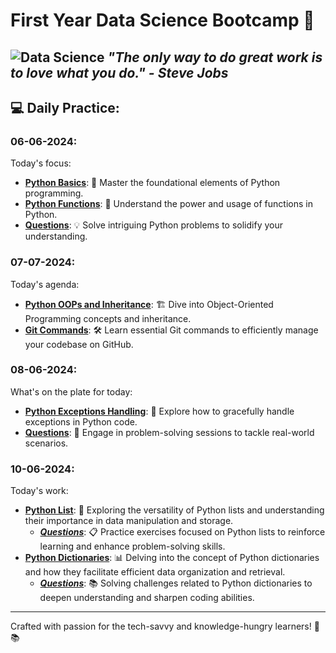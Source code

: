 # First Year Data Science Bootcamp 🚀

![Data Science](https://builtin.com/sites/www.builtin.com/files/styles/og/public/2024-03/Data%20Science%201600x800.jpg)
*"The only way to do great work is to love what you do." - Steve Jobs*
---

## 💻 Daily Practice:

### 06-06-2024:
Today's focus:
- **[Python Basics](06-06-2024/Python_basics.md)**: 🐍 Master the foundational elements of Python programming.
- **[Python Functions](06-06-2024/Python_functions.md)**: 🔄 Understand the power and usage of functions in Python.
- **[Questions](06-06-2024/Questions.py)**: 💡 Solve intriguing Python problems to solidify your understanding.

### 07-07-2024:
Today's agenda:
- **[Python OOPs and Inheritance](07-06-2024/python_oop.md)**: 🏗️ Dive into Object-Oriented Programming concepts and inheritance.
- **[Git Commands](07-07-2024/git_github.md)**: 🛠️ Learn essential Git commands to efficiently manage your codebase on GitHub.

### 08-06-2024:
What's on the plate for today:
- **[Python Exceptions Handling](08-06-2024/exception_handling.md)**: 🚨 Explore how to gracefully handle exceptions in Python code.
- **[Questions](08-06-2024/questions.py)**: 💪 Engage in problem-solving sessions to tackle real-world scenarios.

### 10-06-2024:
Today's work:
- **[Python List](09-06-2024/List.md)**: 📝 Exploring the versatility of Python lists and understanding their importance in data manipulation and storage.
  - ***[Questions](09-06-2024/list_questions.py)***: 📋 Practice exercises focused on Python lists to reinforce learning and enhance problem-solving skills.
- **[Python Dictionaries](09-06-2024/Dictionary.md)**: 📊 Delving into the concept of Python dictionaries and how they facilitate efficient data organization and retrieval.
  - ***[Questions](09-06-2024/dict_questions.py)***: 📚 Solving challenges related to Python dictionaries to deepen understanding and sharpen coding abilities.

--- 
Crafted with passion for the tech-savvy and knowledge-hungry learners! 🧠📚 
